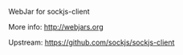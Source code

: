 WebJar for sockjs-client

More info: http://webjars.org

Upstream: https://github.com/sockjs/sockjs-client
